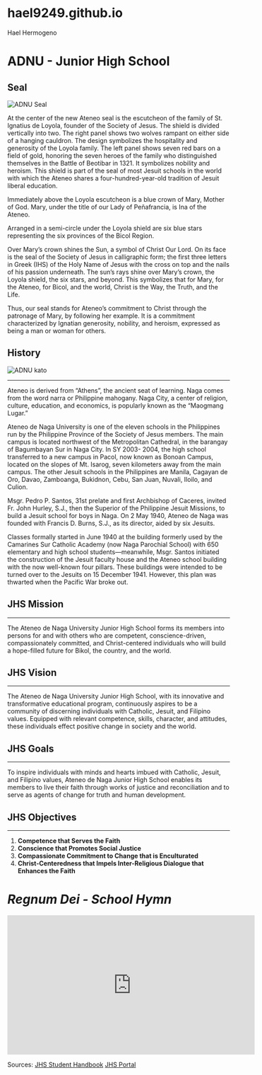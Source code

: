 # hael9249.github.io
Hael Hermogeno

# ADNU - Junior High School

## Seal

![ADNU Seal](https://jhs.adnu.edu.ph/pluginfile.php/17661/mod_page/content/2/logopng.png)

At the center of the new Ateneo seal is the escutcheon of the family of St. Ignatius de Loyola, founder of the Society of Jesus. The shield is divided vertically into two. The right panel shows two wolves rampant on either side of a hanging cauldron. The design symbolizes the hospitality and generosity of the Loyola family. The left panel shows seven red bars on a field of gold, honoring the seven heroes of the family who distinguished themselves in the Battle of Beotibar in 1321. It symbolizes nobility and heroism. This shield is part of the seal of most Jesuit schools in the world with which the Ateneo shares a four-hundred-year-old tradition of Jesuit liberal education.

Immediately above the Loyola escutcheon is a blue crown of Mary, Mother of God. Mary, under the title of our Lady of Peñafrancia, is Ina of the Ateneo.

Arranged in a semi-circle under the Loyola shield are six blue stars representing the six provinces of the Bicol Region.

Over Mary’s crown shines the Sun, a symbol of Christ Our Lord. On its face is the seal of the Society of Jesus in calligraphic form; the first three letters in Greek (IHS) of the Holy Name of Jesus with the cross on top and the nails of his passion underneath. The sun’s rays shine over Mary’s crown, the Loyola shield, the six stars, and beyond. This symbolizes that for Mary, for the Ateneo, for Bicol, and the world, Christ is the Way, the Truth, and the Life.

Thus, our seal stands for Ateneo’s commitment to Christ through the patronage of Mary, by following her example. It is a commitment characterized by Ignatian generosity, nobility, and heroism, expressed as being a man or woman for others.

## History

![ADNU kato](https://jhs.adnu.edu.ph/pluginfile.php/17657/mod_page/content/6/main-campus.jpg)

---

Ateneo is derived from “Athens”, the ancient seat of learning.  Naga comes from the word narra or Philippine mahogany.  Naga City, a center of religion, culture, education, and economics, is popularly known as the “Maogmang Lugar.”

Ateneo de Naga University is one of the eleven schools in the Philippines run by the Philippine Province of the Society of Jesus members. The main campus is located northwest of the Metropolitan Cathedral, in the barangay of Bagumbayan Sur in Naga City. In SY 2003- 2004, the high school transferred to a new campus in Pacol, now known as Bonoan Campus, located on the slopes of Mt. Isarog, seven kilometers away from the main campus.  The other Jesuit schools in the Philippines are Manila, Cagayan de Oro, Davao, Zamboanga, Bukidnon, Cebu, San Juan, Nuvali, Iloilo, and Culion.

Msgr. Pedro P. Santos, 31st prelate and first Archbishop of Caceres, invited Fr. John Hurley, S.J., then the Superior of the Philippine Jesuit Missions, to build a Jesuit school for boys in Naga. On 2 May 1940, Ateneo de Naga was founded with Francis D. Burns, S.J., as its director, aided by six Jesuits.

Classes formally started in June 1940 at the building formerly used by the Camarines Sur Catholic Academy (now Naga Parochial School) with 650 elementary and high school students—meanwhile, Msgr. Santos initiated the construction of the Jesuit faculty house and the Ateneo school building with the now well-known four pillars. These buildings were intended to be turned over to the Jesuits on 15 December 1941. However, this plan was thwarted when the Pacific War broke out.

## JHS Mission

---

The Ateneo de Naga University Junior High School forms its members into persons for and with others who are competent, conscience-driven, compassionately committed, and Christ-centered individuals who will build a hope-filled future for Bikol, the country, and the world.

## JHS Vision

---

The Ateneo de Naga University Junior High School, with its innovative and transformative educational program, continuously aspires to be a community of discerning individuals with Catholic, Jesuit, and Filipino values. Equipped with relevant competence, skills, character, and attitudes, these individuals effect positive change in society and the world.

## JHS Goals

---

To inspire individuals with minds and hearts imbued with Catholic, Jesuit, and Filipino values, Ateneo de Naga Junior High School enables its members to live their faith through works of justice and reconciliation and to serve as agents of change for truth and human development.

## JHS Objectives

---

1. **Competence that Serves the Faith**
2. **Conscience that Promotes Social Justice**
3. **Compassionate Commitment to Change that is Enculturated**
4. **Christ-Centeredness that Impels Inter-Religious Dialogue that Enhances the Faith**

# *Regnum Dei - School Hymn*

<iframe width="560" height="315" src="https://www.youtube.com/embed/taeFh0QKf3s?si=teAOGcqYVqdo6cwm" title="YouTube video player" frameborder="0" allow="accelerometer; autoplay; clipboard-write; encrypted-media; gyroscope; picture-in-picture; web-share" allowfullscreen></iframe>



Sources:
[JHS Student Handbook](https://drive.google.com/file/d/1eEaPVe7t1elbX4zC3-An-C0VsZHvaDQE/view)
[JHS Portal](https://jhs.adnu.edu.ph/my/)
